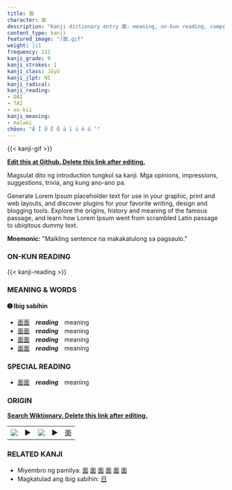 ```yaml
---
title: 面
character: 面
description: "Kanji dictionary entry 面: meaning, on-kun reading, compounds, origin, related kanji"
content_type: kanji
featured_image: "/面.gif"
weight: 111
frequency: 111
kanji_grade: 9
kanji_strokes: 1
kanji_class: Jōyō
kanji_jlpt: N1
kanji_radical: 
kanji_reading: 
- DAI
- TAI
- oo-kii
kanji_meaning:
- malaki
chōon: "Ā Ī Ū Ē Ō ā ī ū ē ō ’"
---
```

[//]: # (Don't edit the line below. Kanji animated GIF code is automatically generated.)
{{< kanji-gif >}}

[//]: # (Edit below this line.)

**[Edit this at Github. Delete this link after editing.](https://github.com/tim0g/tim/tree/main/content/kanji/面/index.md)**

Magsulat dito ng introduction tungkol sa kanji. Mga opinions, impressions, suggestions, trivia, ang kung ano-ano pa.

Generate Lorem Ipsum placeholder text for use in your graphic, print and web layouts, and discover plugins for your favorite writing, design and blogging tools. Explore the origins, history and meaning of the famous passage, and learn how Lorem Ipsum went from scrambled Latin passage to ubiqitous dummy text.
 
**Mnemonic:** "Maikling sentence na makakatulong sa pagsaulo."

### ON-KUN READING

[//]: # (Don't edit the line below. ON-KUN READING code is automatically generated.)
{{< kanji-reading >}}

### MEANING & WORDS

#### ➊ **Ibig sabihin**
  - [面](../面)[面](../面)　***reading***　meaning
  - [面](../面)[面](../面)　***reading***　meaning
  - [面](../面)[面](../面)　***reading***　meaning
  - [面](../面)[面](../面)　***reading***　meaning

### SPECIAL READING
  - [面](../面)[面](../面)　***reading***　meaning

### ORIGIN

**[Search Wiktionary. Delete this link after editing.](https://wiktionary.org/wiki/面)**
<table class="kanji-table"><tr><td>
<img src="60px-面-bronze.svg.png">
</td><td>▶</td><td>
<img src="60px-面-oracle.svg.png">
</td><td>▶</td>
<td class="kanji-origin">面</td>
</tr></table>

### RELATED KANJI
- Miyembro ng pamilya: [面](../面) [面](../面) [面](../面) [面](../面) [面](../面) [面](../面)
- Magkatulad ang ibig sabihin: [日](../日)
